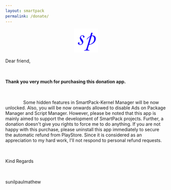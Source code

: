 ```yaml
---
layout: smartpack
permalink: /donate/
---
```


<style>
    tab1 { padding-left: 4em; }
</style>

<p style="text-align: center;"><img src="https://github.com/SmartPack/SmartPack.github.io/blob/master/asset/pic009.png?raw=true" alt="" width="75" height="75" /></p>

<p style="text-align: justify;">Dear friend,<br><br>

<br><strong>Thank you very much for purchasing this donation app.</strong><br><br>

<br><tab1>Some hidden features in SmartPack-Kernel Manager will be now unlocked. Also, you will be now onwards allowed to disable Ads on Package Manager and Script Manager. However, please be noted that this app is mainly aimed to support the development of SmartPack projects. Further, a donation doesn't give you rights to force me to do anything. If you are not happy with this purchase, please uninstall this app immediately to secure the automatic refund from PlayStore. Since it is considered as an appreciation to my hard work, I'll not respond to personal refund requests.<br><br>

<br>Kind Regards<br><br>

<br>sunilpaulmathew</tab1></p>

